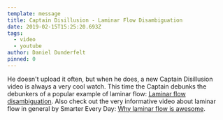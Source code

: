 ```yaml
---
template: message
title: Captain Disillusion - Laminar Flow Disambiguation
date: 2019-02-15T15:25:20.693Z
tags:
  - video
  - youtube
author: Daniel Dunderfelt
pinned: 0
---
```

He doesn't upload it often, but when he does, a new Captain Disillusion video is always a very cool watch. This time the Captain debunks the debunkers of a popular example of laminar flow: [Laminar flow disambiguation](https://www.youtube.com/watch?v=5LI2nYhGhYM). Also check out the very informative video about laminar flow in general by Smarter Every Day: [Why laminar flow is awesome](https://www.youtube.com/watch?v=y7Hyc3MRKno). 
